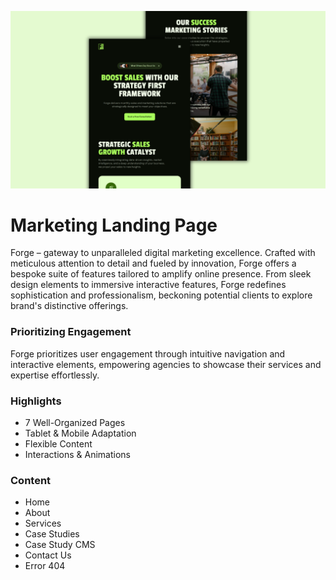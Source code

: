 ![Project Logo](./public/cover.png)

# Marketing Landing Page

Forge – gateway to unparalleled digital marketing excellence. Crafted with meticulous attention to detail and fueled by innovation, Forge offers a bespoke suite of features tailored to amplify online presence. From sleek design elements to immersive interactive features, Forge redefines sophistication and professionalism, beckoning potential clients to explore brand's distinctive offerings.

### Prioritizing Engagement

Forge prioritizes user engagement through intuitive navigation and interactive elements, empowering agencies to showcase their services and expertise effortlessly. 

### Highlights

* 7 Well-Organized Pages
* Tablet & Mobile Adaptation
* Flexible Content
* Interactions & Animations

### Content

* Home
* About
* Services
* Case Studies
* Case Study CMS
* Contact Us
* Error 404
